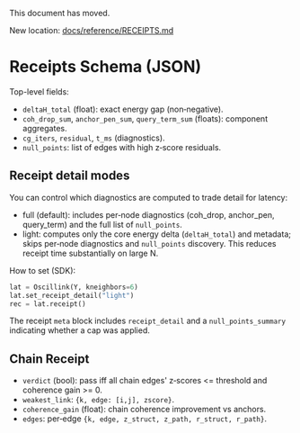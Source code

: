 This document has moved.

New location: [docs/reference/RECEIPTS.md](./reference/RECEIPTS.md)
# Receipts Schema (JSON)

Top-level fields:
- `deltaH_total` (float): exact energy gap (non‑negative).
- `coh_drop_sum`, `anchor_pen_sum`, `query_term_sum` (floats): component aggregates.
- `cg_iters`, `residual`, `t_ms` (diagnostics).
- `null_points`: list of edges with high z‑score residuals.

## Receipt detail modes

You can control which diagnostics are computed to trade detail for latency:

- full (default): includes per‑node diagnostics (coh_drop, anchor_pen, query_term) and the full list of `null_points`.
- light: computes only the core energy delta (`deltaH_total`) and metadata; skips per‑node diagnostics and `null_points` discovery. This reduces receipt time substantially on large N.

How to set (SDK):

```python
lat = Oscillink(Y, kneighbors=6)
lat.set_receipt_detail("light")
rec = lat.receipt()
```

The receipt `meta` block includes `receipt_detail` and a `null_points_summary` indicating whether a cap was applied.

## Chain Receipt
- `verdict` (bool): pass iff all chain edges' z‑scores <= threshold and coherence gain >= 0.
- `weakest_link`: `{k, edge: [i,j], zscore}`.
- `coherence_gain` (float): chain coherence improvement vs anchors.
- `edges`: per‑edge `{k, edge, z_struct, z_path, r_struct, r_path}`.

